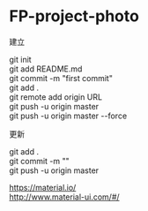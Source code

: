 # FP-project-photo

建立

git init <br>
git add README.md<br>
git commit -m "first commit"<br>
git add .<br>
git remote add origin URL <br>
git push -u origin master<br>
git push -u origin master --force<br>


更新

git add . <br>
git commit -m ""<br>
git push -u origin master<br>

https://material.io/<br>
http://www.material-ui.com/#/<br>
